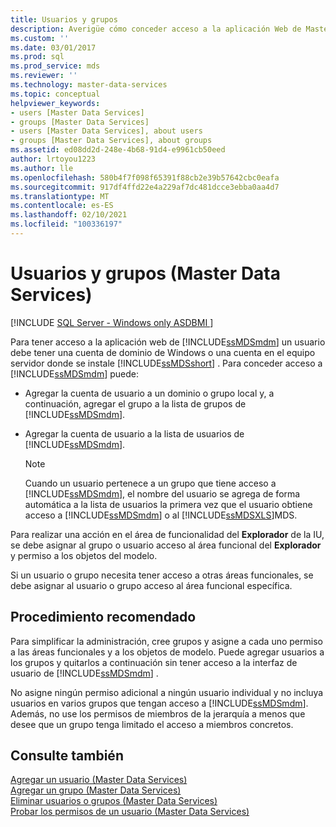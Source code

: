 ```yaml
---
title: Usuarios y grupos
description: Averigüe cómo conceder acceso a la aplicación Web de Master Data Manager. Un usuario debe tener una cuenta adecuada.
ms.custom: ''
ms.date: 03/01/2017
ms.prod: sql
ms.prod_service: mds
ms.reviewer: ''
ms.technology: master-data-services
ms.topic: conceptual
helpviewer_keywords:
- users [Master Data Services]
- groups [Master Data Services]
- users [Master Data Services], about users
- groups [Master Data Services], about groups
ms.assetid: ed08dd2d-248e-4b68-91d4-e9961cb50eed
author: lrtoyou1223
ms.author: lle
ms.openlocfilehash: 580b4f7f098f65391f88cb2e39b57642cbc0eafa
ms.sourcegitcommit: 917df4ffd22e4a229af7dc481dcce3ebba0aa4d7
ms.translationtype: MT
ms.contentlocale: es-ES
ms.lasthandoff: 02/10/2021
ms.locfileid: "100336197"
---
```

# <a name="users-and-groups-master-data-services"></a>Usuarios y grupos (Master Data Services)

[!INCLUDE [SQL Server - Windows only ASDBMI  ](../includes/applies-to-version/sql-windows-only-asdbmi.md)]

  Para tener acceso a la aplicación web de [!INCLUDE[ssMDSmdm](../includes/ssmdsmdm-md.md)] un usuario debe tener una cuenta de dominio de Windows o una cuenta en el equipo servidor donde se instale [!INCLUDE[ssMDSshort](../includes/ssmdsshort-md.md)] . Para conceder acceso a [!INCLUDE[ssMDSmdm](../includes/ssmdsmdm-md.md)] puede:  
  
-   Agregar la cuenta de usuario a un dominio o grupo local y, a continuación, agregar el grupo a la lista de grupos de [!INCLUDE[ssMDSmdm](../includes/ssmdsmdm-md.md)].  
  
-   Agregar la cuenta de usuario a la lista de usuarios de [!INCLUDE[ssMDSmdm](../includes/ssmdsmdm-md.md)].  
  
    > [!NOTE]  
    >  Cuando un usuario pertenece a un grupo que tiene acceso a [!INCLUDE[ssMDSmdm](../includes/ssmdsmdm-md.md)], el nombre del usuario se agrega de forma automática a la lista de usuarios la primera vez que el usuario obtiene acceso a [!INCLUDE[ssMDSmdm](../includes/ssmdsmdm-md.md)] o al [!INCLUDE[ssMDSXLS](../includes/ssmdsxls-md.md)]MDS.  
  
 Para realizar una acción en el área de funcionalidad del **Explorador** de la IU, se debe asignar al grupo o usuario acceso al área funcional del **Explorador** y permiso a los objetos del modelo.  
  
 Si un usuario o grupo necesita tener acceso a otras áreas funcionales, se debe asignar al usuario o grupo acceso al área funcional específica.  
  
## <a name="best-practice"></a>Procedimiento recomendado  
 Para simplificar la administración, cree grupos y asigne a cada uno permiso a las áreas funcionales y a los objetos de modelo. Puede agregar usuarios a los grupos y quitarlos a continuación sin tener acceso a la interfaz de usuario de [!INCLUDE[ssMDSmdm](../includes/ssmdsmdm-md.md)] .  
  
 No asigne ningún permiso adicional a ningún usuario individual y no incluya usuarios en varios grupos que tengan acceso a [!INCLUDE[ssMDSmdm](../includes/ssmdsmdm-md.md)]. Además, no use los permisos de miembros de la jerarquía a menos que desee que un grupo tenga limitado el acceso a miembros concretos.  
  
## <a name="see-also"></a>Consulte también  
 [Agregar un usuario &#40;Master Data Services&#41;](../master-data-services/add-a-user-master-data-services.md)   
 [Agregar un grupo &#40;Master Data Services&#41;](../master-data-services/add-a-group-master-data-services.md)   
 [Eliminar usuarios o grupos &#40;Master Data Services&#41;](../master-data-services/delete-users-or-groups-master-data-services.md)   
 [Probar los permisos de un usuario &#40;Master Data Services&#41;](../master-data-services/test-a-user-s-permissions-master-data-services.md)  
  
  
